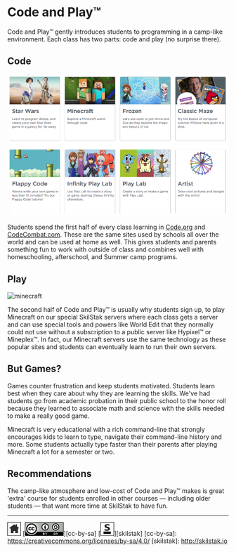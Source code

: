 # Code and Play™

Code and Play™ gently introduces students to programming in a
camp-like environment. Each class has two parts: code and play (no
surprise there). 

## Code

![codedotorg](/assets/codedotorg.png)

Students spend the first half of every class learning in
[Code.org](http://code.org) and [CodeCombat.com](http://codecombat.com).
These are the same sites used by schools all over the world and can
be used at home as well.  This gives students and parents something
fun to work with outside of class and combines well with homeschooling,
afterschool, and Summer camp programs.

## Play

![minecraft](/assets/minecraft1.gif)

The second half of Code and Play™ is usually why students sign up, to
play Minecraft on our special SkilStak servers where each class gets
a server and can use special tools and powers like World Edit that
they normally could not use without a subscription to a public server
like Hypixel™ or Mineplex™. In fact, our Minecraft servers use the
same technology as these popular sites and students can eventually
learn to run their own servers.

## But Games?

Games counter frustration and keep students motivated. Students learn
best when they care about why they are learning the skills. We've had
students go from academic probation in their public school to the
honor roll because they learned to associate math and science with the
skills needed to make a really good game.

Minecraft is very educational with a rich command-line that strongly
encourages kids to learn to type, navigate their command-line history
and more. Some students actually type faster than their parents after
playing Minecraft a lot for a semester or two.

## Recommendations

The camp-like atmosphere and low-cost of Code and Play™ makes is great
'extra' course for students enrolled in other courses — including
older students — that want more time at SkilStak to have fun.
 
---
[![home](/assets/home-bw.png)](/README.md)
[![cc-by-sa](/assets/cc-by-sa.png)][cc-by-sa]
[![skilstak](/assets/skilstak-logo-bw.png)][skilstak]
[cc-by-sa]: https://creativecommons.org/licenses/by-sa/4.0/
[skilstak]: http://skilstak.io


